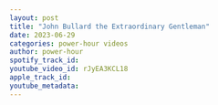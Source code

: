 ```yaml
---
layout: post
title: "John Bullard the Extraordinary Gentleman"
date: 2023-06-29
categories: power-hour videos
author: power-hour
spotify_track_id: 
youtube_video_id: rJyEA3KCL18
apple_track_id: 
youtube_metadata: 
---
```

